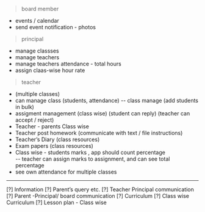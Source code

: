 > board member
- events / calendar
- send event notification - photos

> principal
- manage classses
- manage teachers
- manage teachers attendance - total hours
- assign claas-wise hour rate

> teacher
- (multiple classes)
- can manage class (students, attendance)
-- class manage (add students in bulk)
- assigment management (class wise) (student can reply) (teacher can accept / reject)
- Teacher - parents Class wise 
- Teacher post homework (communicate with text / file instructions)
- Teacher’s Diary  (class resources)
- Exam papers (class resources)
- Class wise - students marks , app should count percentage  
-- teacher can assign marks to assignment, and can see total percentage
- see own attendance for multiple classes

---------------------

[?] Information 
[?] Parent’s query etc.
[?] Teacher Principal communication
[?] Parent -Principal/ board communication 
[?] Curriculum
[?] Class wise Curriculum
[?] Lesson plan - Class wise
